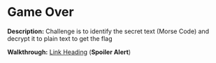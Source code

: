 # Game Over

**Description:** Challenge is to identify the secret text (Morse Code) and decrypt it to plain text to get the flag

**Walkthrough:** [Link Heading](https://test.com) (**Spoiler Alert**)
